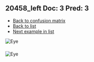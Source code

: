 ## 20458_left Doc: 3 Pred: 3
- [Back to confusion matrix](https://github.com/juliandewit/kaggle_retinopathy/blob/master/matrix.md)
- [Back to list](https://github.com/juliandewit/kaggle_retinopathy/blob/master/lists/33/list.md)
- [Next example in list](https://github.com/juliandewit/kaggle_retinopathy/blob/master/lists/33/20/20574_right.md)

![Eye](https://retinopaty.blob.core.windows.net/size1024/20458_left_3.jpeg)

### 

![Eye]()
